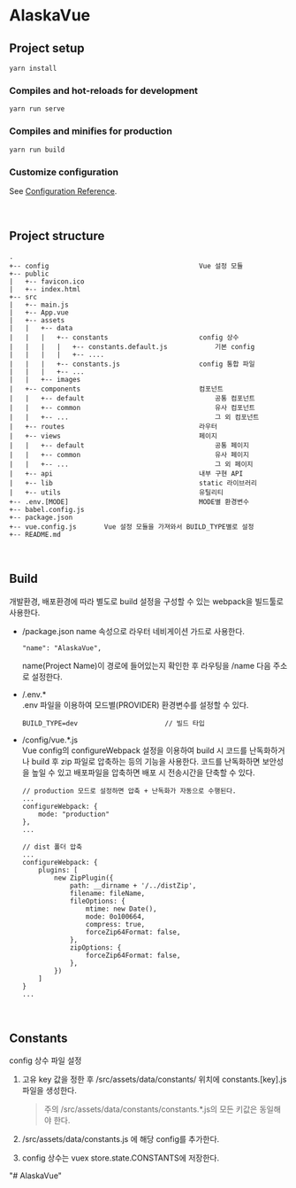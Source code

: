 # AlaskaVue

## Project setup
```
yarn install
```

### Compiles and hot-reloads for development
```
yarn run serve
```

### Compiles and minifies for production
```
yarn run build
```

### Customize configuration
See [Configuration Reference](https://cli.vuejs.org/config/).

<br>

## Project structure
```text
.
+-- config                                      Vue 설정 모듈
+-- public
|   +-- favicon.ico
|   +-- index.html
+-- src
|   +-- main.js
|   +-- App.vue
|   +-- assets      
|   |   +-- data          
|   |   |   +-- constants                       config 상수
|   |   |   |   +-- constants.default.js            기본 config  
|   |   |   |   +-- ....       
|   |   |   +-- constants.js                    config 통합 파일
|   |   |   +-- ...          
|   |   +-- images          
|   +-- components                              컴포넌트
|   |   +-- default                                 공통 컴포넌트 
|   |   +-- common                                  유사 컴포넌트
|   |   +-- ...                                     그 외 컴포넌트
|   +-- routes                                  라우터
|   +-- views                                   페이지
|   |   +-- default                                 공통 페이지 
|   |   +-- common                                  유사 페이지
|   |   +-- ...                                     그 외 페이지
|   +-- api                                     내부 구현 API
|   +-- lib                                     static 라이브러리
|   +-- utils                                   유틸리티
+-- .env.[MODE]                                 MODE별 환경변수   
+-- babel.config.js     
+-- package.json
+-- vue.config.js       Vue 설정 모듈을 가져와서 BUILD_TYPE별로 설정 
+-- README.md
```

<br>

## Build
개발환경, 배포환경에 따라 별도로 build 설정을 구성할 수 있는 webpack을 빌드툴로 사용한다. 
- /package.json 
    name 속성으로 라우터 네비게이션 가드로 사용한다.
    ```
    "name": "AlaskaVue",
    ```
    name(Project Name)이 경로에 들어있는지 확인한 후 라우팅을 /name 다음 주소로 설정한다.
    
- /.env.*  
    .env 파일을 이용하여 모드별(PROVIDER) 환경변수를 설정할 수 있다.
    ```
    BUILD_TYPE=dev                      // 빌드 타입
    ```
    
- /config/vue.*.js  
  Vue config의 configureWebpack 설정을 이용하여 build 시 코드를 난독화하거나 build 후 zip 파일로 압축하는 등의 기능을 사용한다. 코드를 난독화하면 보안성을 높일 수 있고 배포파일을 압축하면 배포 시 전송시간을 단축할 수 있다. 
    ```
    // production 모드로 설정하면 압축 + 난독화가 자동으로 수행된다.
    ...
    configureWebpack: {
        mode: "production"
    },
    ...
    ```
    ```
    // dist 폴더 압축
    ...
    configureWebpack: {
        plugins: [
            new ZipPlugin({
                path: __dirname + '/../distZip',
                filename: fileName,
                fileOptions: {
                    mtime: new Date(),
                    mode: 0o100664,
                    compress: true,
                    forceZip64Format: false,
                },
                zipOptions: {
                    forceZip64Format: false,
                },
            })
        ]
    }
    ...
    ```
  
  <br>

## Constants
config 상수 파일 설정
1. 고유 key 값을 정한 후 /src/assets/data/constants/ 위치에 constants.[key].js 파일을 생성한다.  

    > 주의 /src/assets/data/constants/constants.*.js의 모든 키값은 동일해야 한다.
2. /src/assets/data/constants.js 에 해당 config를 추가한다.
3. config 상수는 vuex store.state.CONSTANTS에 저장한다.




"# AlaskaVue" 
